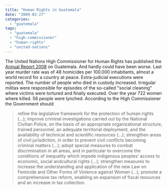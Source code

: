 ```yaml
---
title: "Human Rights in Guatemala"
date: "2009-03-27"
categories: 
  - "guatemala"
tags: 
  - "guatemala"
  - "high-commissioner"
  - "human-rights"
  - "united-nations"
---
```


The United Nations High Commissioner for Human Rights has published the [Annual Report 2008](http://www2.ohchr.org/english/bodies/hrcouncil/docs/10session/A.HRC.10.31.Add.1.pdf) on Guatemala. And hardly could have been worse. Last year murder rate was of 48 homicides per 100.000 inhabitants, almost a world record for a country at peace. Extra-judicial executions were reported. The number of people who died in custody increased. Irregular militas were responsible for episodes of the so-called "social cleaning" where victims were tortured and finally executed. Over the year 722 women where killed. 56 people were lynched. According to the High Commissioner the Government should

> refine the legislative framework for the protection of human rights (...); improve criminal investigations carried out by the National Civilian Police, on the basis of an appropriate organizational structure, trained personnel, an adequate territorial deployment, and the availability of technical and scientific resources (...); strengthen areas of civil jurisdiction, in order to prevent civil conflicts becoming criminal matters (...); adopt special measures to combat discrimination in all areas, and in particular to overcome the conditions of inequality which impede indigenous peoples’ access to economic, social andcultural rights (...); strengthen measures to increase the understanding and application of the new Law on Femicide and Other Forms of Violence against Women (...); promote a comprehensive tax reform, enabling an expansion of fiscal resources and an increase in tax collection.
